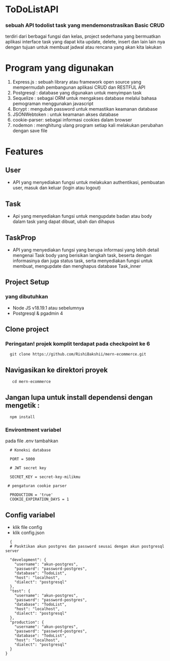 # ToDoListAPI
### sebuah API todolist task yang mendemonstrasikan Basic CRUD

terdiri dari berbagai fungsi dan kelas, project sederhana yang bermuatkan aplikasi interface task yang dapat kita update, delete, insert dan lain lain nya dengan tujuan untuk membuat jadwal atau rencana yang akan kita lakukan

# Program yang digunakan

1. Express.js : sebuah library atau framework open source yang mempermudah pembangunan aplikasi CRUD dan RESTFUL API
2. Postgresql : database yang digunakan untuk menyimpan task
3. Sequelize : sebagai ORM untuk mengakses database melalui bahasa pemograman menggunakan javascript
4. Bcrypt : mengubah password untuk memastikan keamanan database
5. JSONWebtoken : untuk keamanan akses database
6. cookie-parser: sebagai informasi cookies dalam browser
7. nodemon : menghitung ulang program setiap kali melakukan perubahan dengan save file

# Features

## User 
* API yang menyediakan fungsi untuk melakukan authentikasi, pembuatan user, masuk dan keluar (login atau logout)
## Task 
* Api yang menyediakan fungsi untuk mengupdate badan atau body dalam task yang dapat dibuat, ubah dan dihapus
## TaskProp
* API yang menyediakan fungsi yang berupa informasi yang lebih detail mengenai Task body yang berisikan langkah task, beserta dengan informasinya dan juga status task, serta menyediakan fungsi untuk membuat, mengupdate dan menghapus database Task_inner

## Project Setup 
### yang dibutuhkan 
* Node JS v18.19.1 atau sebelumnya
* Postgresql & pgadmin 4

## Clone project

### Peringatan! projek komplit terdapat pada checkpoint ke 6 
```
  git clone https://github.com/RishiBakshii/mern-ecommerce.git
```
## Navigasikan ke direktori proyek 
```
   cd mern-ecommerce 
```
## Jangan lupa untuk install dependensi dengan mengetik : 
``` 
  npm install
 ```

### Environtment variabel 
pada file .env tambahkan 
```
  # Koneksi database

  PORT = 5000

  # JWT secret key
  
  SECRET_KEY = secret-key-milikmu 

 # pengaturan cookie parser

  PRODUCTION = 'true'
  COOKIE_EXPIRATION_DAYS = 1 
```
## Config variabel 
* klik file config
* klik config.json

```
  {
  # Pasktikan akun postgres dan password seusai dengan akun postgresql server

  "development": {
    "username": "akun-postgres",
    "password": "password-postgres",
    "database": "TodoList",
    "host": "localhost",
    "dialect": "postgresql"
  },
  "test": {
    "username": "akun-postgres",
    "password": "password-postgres",
    "database": "TodoList",
    "host": "localhost",
    "dialect": "postgresql"
  },
  "production": {
    "username": "akun-postgres",
    "password": "password-postgres",
    "database": "TodoList",
    "host": "localhost",
    "dialect": "postgresql"
  }
}

```

